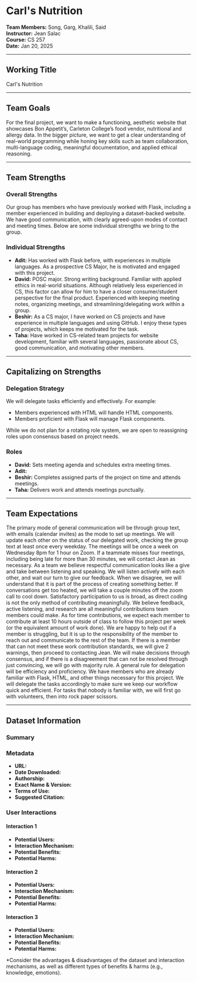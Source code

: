 # Carl's Nutrition

**Team Members:** Song, Garg, Khalili, Said  
**Instructor:** Jean Salac  
**Course:** CS 257  
**Date:** Jan 20, 2025  

---

## Working Title
Carl's Nutrition

---

## Team Goals
For the final project, we want to make a functioning, aesthetic website that showcases Bon Appetit’s, Carleton College’s food vendor, nutritional and allergy data. In the bigger picture, we want to get a clear understanding of real-world programming while honing key skills such as team collaboration, multi-language coding, meaningful documentation, and applied ethical reasoning.

---

## Team Strengths

### Overall Strengths
Our group has members who have previously worked with Flask, including a member experienced in building and deploying a dataset-backed website. We have good communication, with clearly agreed-upon modes of contact and meeting times. Below are some individual strengths we bring to the group.

### Individual Strengths
- **Adit:** Has worked with Flask before, with experiences in multiple languages. As a prospective CS Major, he is motivated and engaged with this project.
- **David:** POSC major. Strong writing background. Familiar with applied ethics in real-world situations. Although relatively less experienced in CS, this factor can allow for him to have a closer consumer/student perspective for the final product. Experienced with keeping meeting notes, organizing meetings, and streamlining/delegating work within a group.
- **Beshir:** As a CS major, I have worked on CS projects and have experience in multiple languages and using GitHub. I enjoy these types of projects, which keeps me motivated for the task.
- **Taha:** Have worked in CS-related team projects for website development, familiar with several languages, passionate about CS, good communication, and motivating other members.

---

## Capitalizing on Strengths

### Delegation Strategy
We will delegate tasks efficiently and effectively. For example:
- Members experienced with HTML will handle HTML components.
- Members proficient with Flask will manage Flask components.

While we do not plan for a rotating role system, we are open to reassigning roles upon consensus based on project needs.

### Roles
- **David:** Sets meeting agenda and schedules extra meeting times.
- **Adit:**
- **Beshir:** Completes assigned parts of the project on time and attends meetings.
- **Taha:** Delivers work and attends meetings punctually.

---

## Team Expectations

The primary mode of general communication will be through group text, with emails (calendar invites) as the mode to set up meetings. We will update each other on the status of our delegated work, checking the group text at least once every weekday. The meetings will be once a week on Wednesday 8pm for 1 hour on Zoom.  If a teammate misses four meetings, including being late for more than 30 minutes, we will contact Jean as necessary. 
As a team we believe respectful communication looks like a give and take between listening and speaking. We will listen actively with each other, and wait our turn to give our feedback. When we disagree, we will understand that it is part of the process of creating something better. If conversations get too heated, we will take a couple minutes off the zoom call to cool down. Satisfactory participation to us is broad, as direct coding is not the only method of contributing meaningfully. We believe feedback, active listening, and research are all meaningful contributions team members could make. As for time contributions, we expect each member to contribute at least 10 hours outside of class to follow this project per week (or the equivalent amount of work done). We are happy to help out if a member is struggling, but it is up to the responsibility of the member to reach out and communicate to the rest of the team. If there is a member that can not meet these work contribution standards, we will give 2 warnings, then proceed to contacting Jean. 
We will make decisions through consensus, and if there is a disagreement that can not be resolved through just convincing, we will go with majority rule. 
A general rule for delegation will be efficiency and proficiency. We have members who are already familiar with Flask, HTML, and other things necessary for this project. We will delegate the tasks accordingly to make sure we keep our workflow quick and efficient. For tasks that nobody is familiar with, we will first go with volunteers, then into rock paper scissors. 


---

## Dataset Information

### Summary

### Metadata
- **URL:**
- **Date Downloaded:**
- **Authorship:**
- **Exact Name & Version:**
- **Terms of Use:**
- **Suggested Citation:**

### User Interactions

#### Interaction 1
- **Potential Users:**
- **Interaction Mechanism:**
- **Potential Benefits:**
- **Potential Harms:**

#### Interaction 2
- **Potential Users:**
- **Interaction Mechanism:**
- **Potential Benefits:**
- **Potential Harms:**

#### Interaction 3
- **Potential Users:**
- **Interaction Mechanism:**
- **Potential Benefits:**
- **Potential Harms:**

*Consider the advantages & disadvantages of the dataset and interaction mechanisms, as well as different types of benefits & harms (e.g., knowledge, emotions).
